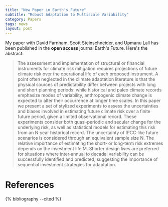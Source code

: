 ```yaml
---
title: "New Paper in Earth's Future"
subtitle: "Robust Adaptation to Multiscale Variability"
category: Papers
tags: news
layout: post
---
```


My paper with David Farnham, Scott Steinschneider, and Upmanu Lall has been published in the **open access** journal Earth's Future.
Here's the abstract:

> The assessment and implementation of structural or financial instruments for climate risk mitigation requires projections of future climate risk over the operational life of each proposed instrument. A point often neglected in the climate adaptation literature is that the physical sources of predictability differ between projects with long and short planning periods: while historical and paleo climate records emphasize modes of variability, anthropogenic climate change is expected to alter their occurrence at longer time scales. In this paper we present a set of stylized experiments to assess the uncertainties and biases involved in estimating future climate risk over a finite future period, given a limited observational record. These experiments consider both quasi‐periodic and secular change for the underlying risk, as well as statistical models for estimating this risk from an N‐year historical record. The uncertainty of IPCC‐like future scenarios is considered through an equivalent sample size N. The relative importance of estimating the short‐ or long‐term risk extremes depends on the investment life M. Shorter design lives are preferred for situations where inter‐annual to decadal variability can be successfully identified and predicted, suggesting the importance of sequential investment strategies for adaptation.

# References

{% bibliography --cited %}
